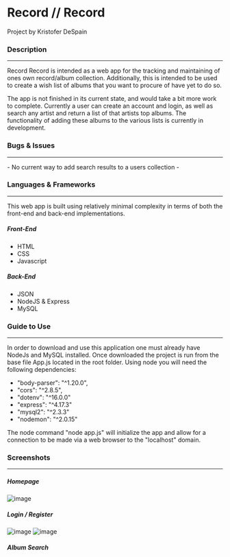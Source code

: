<h1>Record // Record</h1>
Project by Kristofer DeSpain
<h3>Description</h3>
<hr>
<p>
Record Record is intended as a web app for the tracking and maintaining of ones own record/album collection. Additionally, this is intended to be used to create a wish list of albums that you want to procure of have yet to do so. 

The app is not finished in its current state, and would take a bit more work to complete. Currently a user can create an account and login, as well as search any artist and return a list of that artists top albums. The functionality of adding these albums to the various lists is currently in development.
</p>

<h3>Bugs & Issues </h3>
<hr>
- No current way to add search results to a users collection
- 
<h3>Languages & Frameworks </h3>
<hr>
	This web app is built using relatively minimal complexity in terms of both the front-end and back-end implementations.
<h5>Front-End</h5>

- HTML
- CSS
- Javascript

<h5>Back-End</h5>

- JSON
- NodeJS & Express
- MySQL

<h3>Guide to Use </h3>
<hr>
In order to download and use this application one must already have NodeJs and MySQL installed. Once downloaded the project is run from the base file App.js located in the root folder. Using node you will need the following dependencies:

- "body-parser": "^1.20.0",
- "cors": "^2.8.5",
- "dotenv": "^16.0.0"
- "express": "^4.17.3"
- "mysql2": "^2.3.3"
- "nodemon": "^2.0.15"

The node command "node app.js" will initialize the app and allow for a connection to be made via a web browser to the "localhost" domain.

	
<h3>Screenshots </h3>
<hr>

<h5>Homepage</h5>

![image](https://user-images.githubusercontent.com/77855198/168936259-7b41028e-cb66-45db-a87f-b7f35297bdd0.png)

<h5>Login / Register</h5>

![image](https://user-images.githubusercontent.com/77855198/168936278-c01dd5bd-153a-4e23-8389-16e041859916.png)
![image](https://user-images.githubusercontent.com/77855198/168936291-b5602e7c-b441-43a2-b293-4bcd5c0d0df3.png)

<h5>Album Search</h5>

